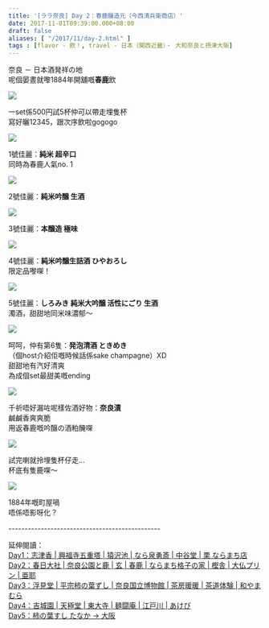 ```yaml
---
title: '[ララ奈良] Day 2：春鹿釀造元（今西清兵衛商店）'
date: 2017-11-01T09:39:00.000+08:00
draft: false
aliases: [ "/2017/11/day-2.html" ]
tags : [flavor - 飲！, travel - 日本（関西近畿）・ 大和奈良と摂津大阪]
---
```


奈良 － 日本酒発祥の地  
呢個晏晝就嚟1884年開舖嘅**春鹿**飲  

[![](https://c1.staticflickr.com/5/4405/36645056960_ded317715e_z.jpg)](https://c1.staticflickr.com/5/4405/36645056960_ded317715e_z.jpg)

一set係500円試5杯仲可以帶走埋隻杯  
寫好曬12345，跟次序飲啦gogogo  

[![](https://c1.staticflickr.com/5/4332/36903439801_ca3bbea18a_z.jpg)](https://c1.staticflickr.com/5/4332/36903439801_ca3bbea18a_z.jpg)

1號佳麗：**純米 超辛口**  
同時為春鹿人氣no. 1  

[![](https://c1.staticflickr.com/5/4412/37044319535_b13253eb51_z.jpg)](https://c1.staticflickr.com/5/4412/37044319535_b13253eb51_z.jpg)

2號佳麗：**純米吟醸 生酒**  

[![](https://c1.staticflickr.com/5/4355/36209306674_1b2611fac8_z.jpg)](https://c1.staticflickr.com/5/4355/36209306674_1b2611fac8_z.jpg)

3號佳麗：**本醸造 極味**  

[![](https://c1.staticflickr.com/5/4382/36856252956_be119c0a53_z.jpg)](https://c1.staticflickr.com/5/4382/36856252956_be119c0a53_z.jpg)

4號佳麗：**純米吟醸生詰酒 ひやおろし**  
限定品嚟㗎！  

[![](https://c1.staticflickr.com/5/4357/36856208226_a0a577d974_z.jpg)](https://c1.staticflickr.com/5/4357/36856208226_a0a577d974_z.jpg)

5號佳麗：**しろみき 純米大吟醸 活性にごり 生酒**  
濁酒，甜甜地同米味濃郁～  

[![](https://c1.staticflickr.com/5/4361/37044363995_972fa63bcb_z.jpg)](https://c1.staticflickr.com/5/4361/37044363995_972fa63bcb_z.jpg)

呵呵，仲有第6隻：**発泡清酒 ときめき**  
（個host介紹佢嘅時候話係sake champagne）XD  
甜甜地有汽好清爽  
為成個set最甜美嘅ending  

[![](https://c1.staticflickr.com/5/4401/36855893246_8808287355_z.jpg)](https://c1.staticflickr.com/5/4401/36855893246_8808287355_z.jpg)

千祈唔好漏咗呢樣佐酒好物：**奈良漬**  
鹹鹹香爽爽脆  
用返春鹿嘅吟醸の酒粕醃㗎  

[![](https://c1.staticflickr.com/5/4454/23593043448_71ce6fc7ab_z.jpg)](https://c1.staticflickr.com/5/4454/23593043448_71ce6fc7ab_z.jpg)

試完喇就拎埋隻杯仔走...  
杯底有隻鹿㗎～  
  
  

[![](https://c1.staticflickr.com/5/4417/36974790661_ce8309b489_z.jpg)](https://c1.staticflickr.com/5/4417/36974790661_ce8309b489_z.jpg)

1884年嘅町屋喎  
唔係唔影呀化？  
  
\-----------------------------------------------  
  
延伸閱讀：  
[Day1：志津香 | 興福寺五重塔 | 猿沢池 | なら泉勇斎 | 中谷堂 | 栗 ならまち店](https://www.hidie.net/2017/09/day-1.html)  
[Day2：春日大社 | 奈良公園と鹿 | 玄 | 春鹿 | ならまち格子の家 | 樫舎 | 大仏プリン | 亜耶](https://www.hidie.net/2017/09/day-2.html)  
[Day3：浮見堂 | 平宗柿の葉ずし | 奈良国立博物館 | 茶房暖暖 | 茶道体験 | 和やまむら](https://www.hidie.net/2017/09/day-3.html)  
[Day4：吉城園 | 天極堂 | 東大寺 | 麺闘庵 | 江戸川 | あけび](https://www.hidie.net/2017/09/day-4.html)  
[Day5：柿の葉すし たなか → 大阪](https://www.hidie.net/2017/09/day1.html)